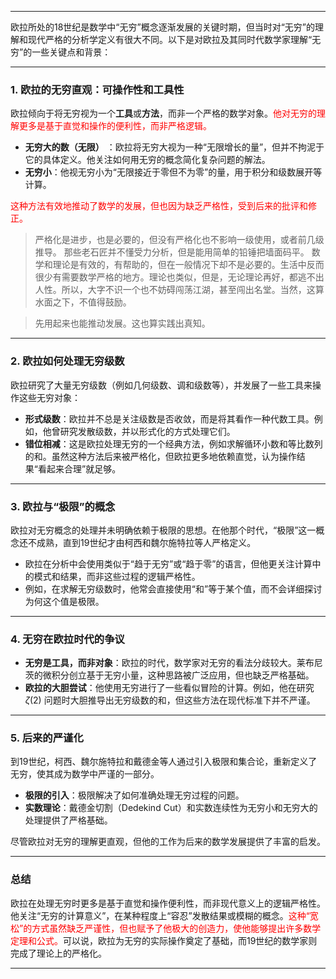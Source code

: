 
---

欧拉所处的18世纪是数学中“无穷”概念逐渐发展的关键时期，但当时对“无穷”的理解和现代严格的分析学定义有很大不同。以下是对欧拉及其同时代数学家理解“无穷”的一些关键点和背景：

---

### **1. 欧拉的无穷直观：可操作性和工具性**
欧拉倾向于将无穷视为一个**工具**或**方法**，而非一个严格的数学对象。<span style="color:rgb(255, 0, 0)">他对无穷的理解更多是基于直觉和操作的便利性，而非严格逻辑。</span>

- **无穷大的数（无限）** ：欧拉将无穷大视为一种“无限增长的量”，但并不拘泥于它的具体定义。他关注如何用无穷的概念简化复杂问题的解法。
- **无穷小**：他视无穷小为“无限接近于零但不为零”的量，用于积分和级数展开等计算。

<span style="color:rgb(255, 0, 0)">这种方法有效地推动了数学的发展，但也因为缺乏严格性，受到后来的批评和修正。</span>

> 严格化是进步，也是必要的，但没有严格化也不影响一级使用，或者前几级推导。
> 那些老石匠并不懂受力分析，但是能用简单的铅锤把墙面码平。
> 数学和理论是有效的，有帮助的，但在一般情况下却不是必要的。生活中反而很少有需要数学严格的地方。理论也类似，但是，无论理论再好，都逃不出人性。所以，大字不识一个也不妨碍闯荡江湖，甚至闯出名堂。当然，这算水面之下，不值得鼓励。

> 先用起来也能推动发展。这也算实践出真知。

---

### **2. 欧拉如何处理无穷级数**
欧拉研究了大量无穷级数（例如几何级数、调和级数等），并发展了一些工具来操作这些无穷对象：
- **形式级数**：欧拉并不总是关注级数是否收敛，而是将其看作一种代数工具。例如，他曾研究发散级数，并以形式化的方式处理它们。
- **错位相减**：这是欧拉处理无穷的一个经典方法，例如求解循环小数和等比数列的和。虽然这种方法后来被严格化，但欧拉更多地依赖直觉，认为操作结果“看起来合理”就足够。

---

### **3. 欧拉与“极限”的概念**
欧拉对无穷概念的处理并未明确依赖于极限的思想。在他那个时代，“极限”这一概念还不成熟，直到19世纪才由柯西和魏尔施特拉等人严格定义。

- 欧拉在分析中会使用类似于“趋于无穷”或“趋于零”的语言，但他更关注计算中的模式和结果，而非这些过程的逻辑严格性。
- 例如，在求解无穷级数时，他常会直接使用“和”等于某个值，而不会详细探讨为何这个值是极限。

---

### **4. 无穷在欧拉时代的争议**
- **无穷是工具，而非对象**：欧拉的时代，数学家对无穷的看法分歧较大。莱布尼茨的微积分创立基于无穷小量，这种思路被广泛应用，但也缺乏严格基础。
- **欧拉的大胆尝试**：他使用无穷进行了一些看似冒险的计算。例如，他在研究 $\zeta(2)$ 问题时大胆推导出无穷级数的和，但这些方法在现代标准下并不严谨。

---

### **5. 后来的严谨化**
到19世纪，柯西、魏尔施特拉和戴德金等人通过引入极限和集合论，重新定义了无穷，使其成为数学中严谨的一部分。
- **极限的引入**：极限解决了如何准确处理无穷过程的问题。
- **实数理论**：戴德金切割（Dedekind Cut）和实数连续性为无穷小和无穷大的处理提供了严格基础。

尽管欧拉对无穷的理解更直观，但他的工作为后来的数学发展提供了丰富的启发。

---

### **总结**
欧拉在处理无穷时更多是基于直觉和操作便利性，而非现代意义上的逻辑严格性。他关注“无穷的计算意义”，在某种程度上“容忍”发散结果或模糊的概念。<span style="color:rgb(255, 0, 0)">这种“宽松”的方式虽然缺乏严谨性，但也赋予了他极大的创造力，使他能够提出许多数学定理和公式。</span>可以说，欧拉为无穷的实际操作奠定了基础，而19世纪的数学家则完成了理论上的严格化。

---
